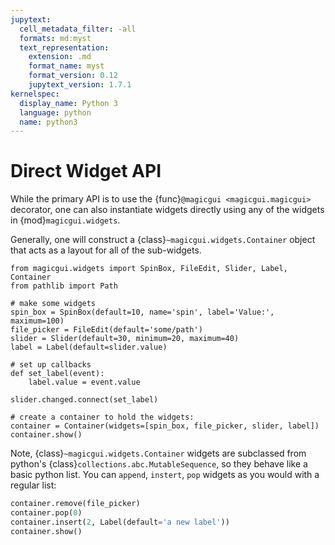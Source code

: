 ```yaml
---
jupytext:
  cell_metadata_filter: -all
  formats: md:myst
  text_representation:
    extension: .md
    format_name: myst
    format_version: 0.12
    jupytext_version: 1.7.1
kernelspec:
  display_name: Python 3
  language: python
  name: python3
---
```


# Direct Widget API

While the primary API is to use the {func}`@magicgui <magicgui.magicgui>`
decorator, one can also instantiate widgets directly using any of the widgets in
{mod}`magicgui.widgets`.

Generally, one will construct a {class}`~magicgui.widgets.Container` object that
acts as a layout for all of the sub-widgets.

```{code-cell} python
from magicgui.widgets import SpinBox, FileEdit, Slider, Label, Container
from pathlib import Path

# make some widgets
spin_box = SpinBox(default=10, name='spin', label='Value:', maximum=100)
file_picker = FileEdit(default='some/path')
slider = Slider(default=30, minimum=20, maximum=40)
label = Label(default=slider.value)

# set up callbacks
def set_label(event):
    label.value = event.value

slider.changed.connect(set_label)

# create a container to hold the widgets:
container = Container(widgets=[spin_box, file_picker, slider, label])
container.show()
```

Note, {class}`~magicgui.widgets.Container` widgets are subclassed from python's
{class}`collections.abc.MutableSequence`, so they behave like a basic python
list.  You can `append`, `instert`, `pop` widgets as you would with a regular
list:

```python
container.remove(file_picker)
container.pop(0)
container.insert(2, Label(default='a new label'))
container.show()
```
